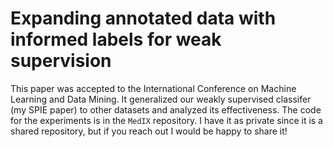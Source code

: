 # Expanding annotated data with informed labels for weak supervision
This paper was accepted to the International Conference on Machine Learning and Data Mining. It generalized our weakly supervised classifer (my SPIE paper) to other datasets and analyzed its effectiveness. The code for the experiments is in the `MedIX` repository. I have it as private since it is a shared repository, but if you reach out I would be happy to share it!
